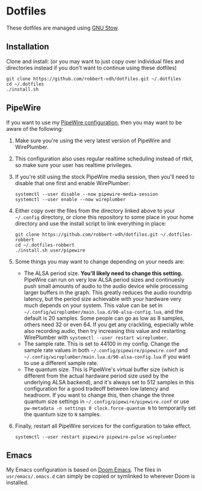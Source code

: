 # Dotfiles

These dotfiles are managed using
[GNU Stow](https://www.gnu.org/software/stow/stow.html).

## Installation

Clone and install: (or you may want to just copy over individual files and
directories instead if you don't want to continue using these dotfiles)

```shell
git clone https://github.com/robbert-vdh/dotfiles.git ~/.dotfiles
cd ~/.dotfiles
./install.sh
```

## PipeWire

If you want to use my [PipeWire
configuration](https://github.com/robbert-vdh/dotfiles/tree/master/user/pipewire),
then you may want to be aware of the following:

1. Make sure you're using the very latest version of PipeWire and WirePlumber.
2. This configuration also uses regular realtime scheduling instead of rtkit, so
   make sure your user has realtime privileges.
3. If you're still using the stock PipeWire media session, then you'll need to
   disable that one first and enable WirePlumber:

   ```shell
   systemctl --user disable --now pipewire-media-session
   systemctl --user enable --now wireplumber
   ```

4. Either copy over the files from the directory linked above to your
   `~/.config` directory, or clone this repository to some place in your home
   directory and use the install script to link everything in place:

   ```shell
   git clone https://github.com/robbert-vdh/dotfiles.git ~/.dotfiles-robbert
   cd ~/.dotfiles-robbert
   ./install.sh user/pipewire
   ```

5. Some things you may want to change depending on your needs are:

   - The ALSA period size. **You'll likely need to change this setting.**
     PipeWire can run on very low ALSA period sizes and continuesly push small
     amounts of audio to the audio device while processing larger buffers in the
     graph. This greatly reduces the audio roundtrip latency, but the period
     size achievable with your hardware very much depends on your system. This
     value can be set in `~/.config/wireplumber/main.lua.d/90-alsa-config.lua`,
     and the default is 20 samples. Some people can go as low as 8 samples,
     others need 32 or even 64. If you get any crackling, especially while also
     recording audio, then try increasing this value and restarting WirePlumber
     with `systemctl --user restart wireplumber`.
   - The sample rate. This is set to 44100 in my config. Change the sample rate
     values in both `~/.config/pipewire/pipewire.conf` and
     `~/.config/wireplumber/main.lua.d/90-alsa-config.lua` if you want to use a
     different sample rate.
   - The quantum size. This is PipeWire's virtual buffer size (which is
     different from the actual hardware period size used by the underlying ALSA
     backend), and it's always set to 512 samples in this configuration for a
     good tradeoff between low latency and headroom. If you want to change this,
     then change the three quantum size settings in
     `~/.config/pipewire/pipewire.conf` or use
     `pw-metadata -n settings 0 clock.force-quantum N` to temporarily set
     the quantum size to `N` samples.

6. Finally, restart all PipeWire services for the configuration to take effect.

   ```shell
   systemctl --user restart pipewire pipewire-pulse wireplumber
   ```

## Emacs

My Emacs configuration is based on [Doom
Emacs](https://github.com/hlissner/doom-emacs). The files in
`usr/emacs/.emacs.d` can simply be copied or symlinked to wherever Doom is
installed.
